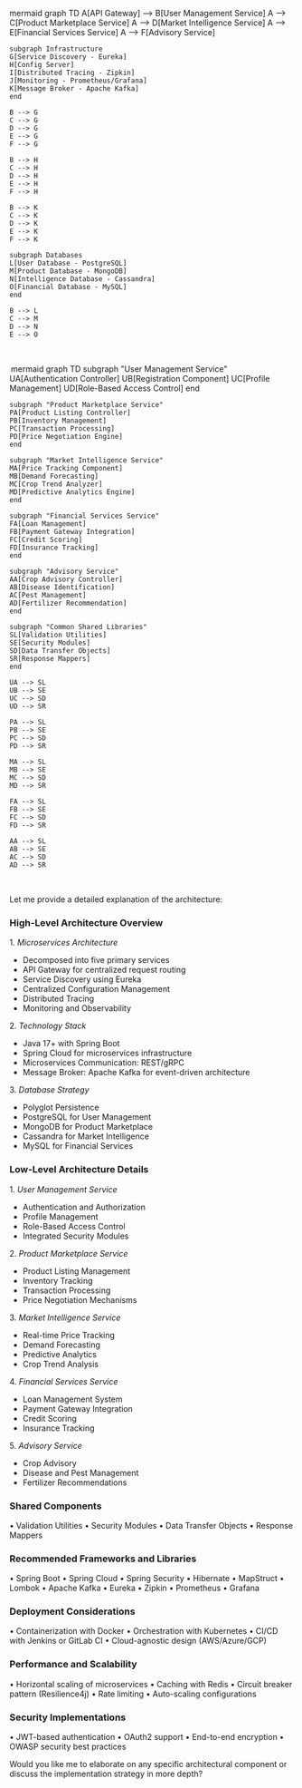 mermaid
graph TD
    A[API Gateway] --> B[User Management Service]
    A --> C[Product Marketplace Service]
    A --> D[Market Intelligence Service]
    A --> E[Financial Services Service]
    A --> F[Advisory Service]

    subgraph Infrastructure
    G[Service Discovery - Eureka]
    H[Config Server]
    I[Distributed Tracing - Zipkin]
    J[Monitoring - Prometheus/Grafana]
    K[Message Broker - Apache Kafka]
    end

    B --> G
    C --> G
    D --> G
    E --> G
    F --> G

    B --> H
    C --> H
    D --> H
    E --> H
    F --> H

    B --> K
    C --> K
    D --> K
    E --> K
    F --> K

    subgraph Databases
    L[User Database - PostgreSQL]
    M[Product Database - MongoDB]
    N[Intelligence Database - Cassandra]
    O[Financial Database - MySQL]
    end

    B --> L
    C --> M
    D --> N
    E --> O

 ⁠

⁠ mermaid
graph TD
    subgraph "User Management Service"
    UA[Authentication Controller]
    UB[Registration Component]
    UC[Profile Management]
    UD[Role-Based Access Control]
    end

    subgraph "Product Marketplace Service"
    PA[Product Listing Controller]
    PB[Inventory Management]
    PC[Transaction Processing]
    PD[Price Negotiation Engine]
    end

    subgraph "Market Intelligence Service"
    MA[Price Tracking Component]
    MB[Demand Forecasting]
    MC[Crop Trend Analyzer]
    MD[Predictive Analytics Engine]
    end

    subgraph "Financial Services Service"
    FA[Loan Management]
    FB[Payment Gateway Integration]
    FC[Credit Scoring]
    FD[Insurance Tracking]
    end

    subgraph "Advisory Service"
    AA[Crop Advisory Controller]
    AB[Disease Identification]
    AC[Pest Management]
    AD[Fertilizer Recommendation]
    end

    subgraph "Common Shared Libraries"
    SL[Validation Utilities]
    SE[Security Modules]
    SD[Data Transfer Objects]
    SR[Response Mappers]
    end

    UA --> SL
    UB --> SE
    UC --> SD
    UD --> SR

    PA --> SL
    PB --> SE
    PC --> SD
    PD --> SR

    MA --> SL
    MB --> SE
    MC --> SD
    MD --> SR

    FA --> SL
    FB --> SE
    FC --> SD
    FD --> SR

    AA --> SL
    AB --> SE
    AC --> SD
    AD --> SR

 ⁠

Let me provide a detailed explanation of the architecture:

### High-Level Architecture Overview
1.⁠ ⁠*Microservices Architecture*
   - Decomposed into five primary services
   - API Gateway for centralized request routing
   - Service Discovery using Eureka
   - Centralized Configuration Management
   - Distributed Tracing
   - Monitoring and Observability

2.⁠ ⁠*Technology Stack*
   - Java 17+ with Spring Boot
   - Spring Cloud for microservices infrastructure
   - Microservices Communication: REST/gRPC
   - Message Broker: Apache Kafka for event-driven architecture

3.⁠ ⁠*Database Strategy*
   - Polyglot Persistence
   - PostgreSQL for User Management
   - MongoDB for Product Marketplace
   - Cassandra for Market Intelligence
   - MySQL for Financial Services

### Low-Level Architecture Details
1.⁠ ⁠*User Management Service*
   - Authentication and Authorization
   - Profile Management
   - Role-Based Access Control
   - Integrated Security Modules

2.⁠ ⁠*Product Marketplace Service*
   - Product Listing Management
   - Inventory Tracking
   - Transaction Processing
   - Price Negotiation Mechanisms

3.⁠ ⁠*Market Intelligence Service*
   - Real-time Price Tracking
   - Demand Forecasting
   - Predictive Analytics
   - Crop Trend Analysis

4.⁠ ⁠*Financial Services Service*
   - Loan Management System
   - Payment Gateway Integration
   - Credit Scoring
   - Insurance Tracking

5.⁠ ⁠*Advisory Service*
   - Crop Advisory
   - Disease and Pest Management
   - Fertilizer Recommendations

### Shared Components
•⁠  ⁠Validation Utilities
•⁠  ⁠Security Modules
•⁠  ⁠Data Transfer Objects
•⁠  ⁠Response Mappers

### Recommended Frameworks and Libraries
•⁠  ⁠Spring Boot
•⁠  ⁠Spring Cloud
•⁠  ⁠Spring Security
•⁠  ⁠Hibernate
•⁠  ⁠MapStruct
•⁠  ⁠Lombok
•⁠  ⁠Apache Kafka
•⁠  ⁠Eureka
•⁠  ⁠Zipkin
•⁠  ⁠Prometheus
•⁠  ⁠Grafana

### Deployment Considerations
•⁠  ⁠Containerization with Docker
•⁠  ⁠Orchestration with Kubernetes
•⁠  ⁠CI/CD with Jenkins or GitLab CI
•⁠  ⁠Cloud-agnostic design (AWS/Azure/GCP)

### Performance and Scalability
•⁠  ⁠Horizontal scaling of microservices
•⁠  ⁠Caching with Redis
•⁠  ⁠Circuit breaker pattern (Resilience4j)
•⁠  ⁠Rate limiting
•⁠  ⁠Auto-scaling configurations

### Security Implementations
•⁠  ⁠JWT-based authentication
•⁠  ⁠OAuth2 support
•⁠  ⁠End-to-end encryption
•⁠  ⁠OWASP security best practices

Would you like me to elaborate on any specific architectural component or discuss the implementation strategy in more depth?
